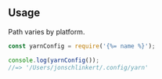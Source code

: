 ## Usage

Path varies by platform.

```js
const yarnConfig = require('{%= name %}');

console.log(yarnConfig());
//=> '/Users/jonschlinkert/.config/yarn'
```
